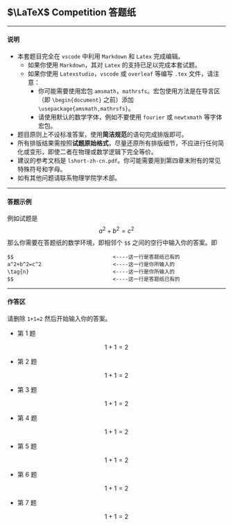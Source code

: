 $\LaTeX$ Competition 答题纸
----
----


#### 说明
* 本套题目完全在 `vscode` 中利用 `Markdown` 和 `Latex` 完成编辑。
  * 如果你使用 `Markdown`，其对 `Latex` 的支持已足以完成本套试题。
  * 如果你使用 `Latexstudio`，`vscode` 或 `overleaf` 等编写 `.tex` 文件，请注意：
    * 你可能需要使用宏包 `amsmath`，`mathrsfs`。宏包使用方法是在导言区（即 `\begin{document}` 之前）添加 `\usepackage{amsmath,mathrsfs}`。
    * 请使用默认的数学字体，例如不要使用 `fourier` 或 `newtxmath` 等字体宏包。
* 题目原则上不设标准答案，使用**简洁规范**的语句完成排版即可。
* 所有排版结果需按照**试题原始格式**，尽量还原所有排版细节，不应进行任何简化或变形，即使二者在物理或数学逻辑下完全等价。
* 建议的参考文档是 `lshort-zh-cn.pdf`。你可能需要用到第四章末附有的常见特殊符号和字母。
* 如有其他问题请联系物理学院学术部。

----

#### 答题示例
例如试题是
$$
a^2+b^2=c^2
\tag{n}
$$那么你需要在答题纸的数学环境，即相邻个 `$$` 之间的空行中输入你的答案。即
```
$$                                <----这一行是答题纸已有的
a^2+b^2=c^2                       <----这一行是你所输入的
\tag{n}                           <----这一行是你所输入的
$$                                <----这一行是答题纸已有的
```

----

#### 作答区
请删除 `1+1=2` 然后开始输入你的答案。

* 第 1 题

$$
1+1=2
$$

* 第 2 题

$$
1+1=2
$$

* 第 3 题

$$
1+1=2
$$

* 第 4 题

$$
1+1=2
$$

* 第 5 题

$$
1+1=2
$$

* 第 6 题

$$
1+1=2
$$

* 第 7 题

$$
1+1=2
$$
